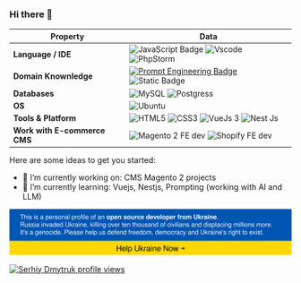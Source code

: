 ### Hi there 👋

| Property                                        | Data                                                                                                                                                                                                                                                                                                                                                                                                                                                                                                                                                                                                                                                                                                                                                                                                                                                                                                                                                                                                                                                                                                                                                                                                                                                                                                                                                                                                                                                                                                                                                                                                                                                                                                                                                                                                            |
|-------------------------------------------------|-----------------------------------------------------------------------------------------------------------------------------------------------------------------------------------------------------------------------------------------------------------------------------------------------------------------------------------------------------------------------------------------------------------------------------------------------------------------------------------------------------------------------------------------------------------------------------------------------------------------------------------------------------------------------------------------------------------------------------------------------------------------------------------------------------------------------------------------------------------------------------------------------------------------------------------------------------------------------------------------------------------------------------------------------------------------------------------------------------------------------------------------------------------------------------------------------------------------------------------------------------------------------------------------------------------------------------------------------------------------------------------------------------------------------------------------------------------------------------------------------------------------------------------------------------------------------------------------------------------------------------------------------------------------------------------------------------------------------------------------------------------------------------------------------------------------|
| **Language / IDE**                              | ![JavaScript Badge](https://img.shields.io/badge/logo-javascript-blue?logo=javascript) ![Vscode](https://img.shields.io/badge/VS%20Code-badge-blue.svg?logo=visual-studio-code) ![PhpStorm](https://img.shields.io/badge/Intellij%20Idea-000?logo=intellij-idea&style=for-the-badge)                                                                                                                                                                                                                                                                                                                                                                                                                                                                                                                                                                                                                                                                                                                                                                                                                                                                                                                                                                                                                                                                                                                                                                                                                                                                                                                                                                                                                                                                                                 |
| **Domain Knownledge**                           | [![Prompt Engineering Badge](https://img.shields.io/badge/-Prompt%20Engineering-01D277?style=flat&logoColor=white)](https://github.com/SerhiyDmytruk/SerhiyDmytruk) ![Static Badge](https://img.shields.io/badge/Ecommerce-development-blue)                                                                                                                                                                                                                                                                                                                                                                                                                                                                                                                                                                                                                                                                                                                                                                                                                                                                                                                                                                                                                                                                                                                                                                                                                                                                                                                                                                                                                                                                                                                                                   |
| **Databases**                                   | ![MySQL](https://shields.io/badge/MySQL-lightgrey?logo=mysql&style=for-the-badge&logoColor=white&labelColor=blue) ![Postgress](https://img.shields.io/badge/postgresql-4169e1?style=for-the-badge&logo=postgresql&logoColor=white)                                                                                                                                                                                                                                                                                                                                                                                                                                                                                                                                                                                                                                                                                                                                                                                                                                                                                                                                         |
| **OS**                                          | ![Ubuntu](https://img.shields.io/badge/Ubuntu-E95420?style=for-the-badge&logo=Ubuntu&logoColor=white)                                                                                                                                                                                                                                                                           |
| **Tools & Platform**                            | ![HTML5](https://img.shields.io/badge/HTML5-E34F26?style=for-the-badge&logo=html5&logoColor=white) ![CSS3](https://img.shields.io/badge/CSS3-1572B6?style=for-the-badge&logo=css3&logoColor=white) ![VueJs 3](https://img.shields.io/badge/Vue.js-35495E?style=for-the-badge&logo=vuedotjs&logoColor=4FC08D) ![Nest Js](https://img.shields.io/badge/-NestJs-ea2845?style=for-the-badge&logo=nestjs&logoColor=white)                                                                                                                                                                                                                                                                                                                                                                                                                                                                                                                                                                                                                                                                                                                                                                                                                                                                                                                                                                                                                                                                                                                                                                                                                                                                                                                                                                                         |
| **Work with E-commerce CMS** | ![Magento 2 FE dev](https://img.shields.io/badge/magento_2-frontend_developer-blue) ![Shopify FE dev](https://img.shields.io/badge/shopify-frontend_developer-green)        |


Here are some ideas to get you started:

- 🔭 I’m currently working on: CMS Magento 2 projects
- 🌱 I’m currently learning: Vuejs, Nestjs, Prompting (working with AI and LLM)

<a href="https://stand-with-ukraine.pp.ua/" rel="nofollow"><img src="https://raw.githubusercontent.com/vshymanskyy/StandWithUkraine/main/banner-personal-page.svg" alt="SWUbanner" style="max-width: 100%;"></a>

[![Serhiy Dmytruk profile views](https://u8views.com/api/v1/github/profiles/20471367/views/day-week-month-total-count.svg)](https://u8views.com/github/SerhiyDmytruk)
